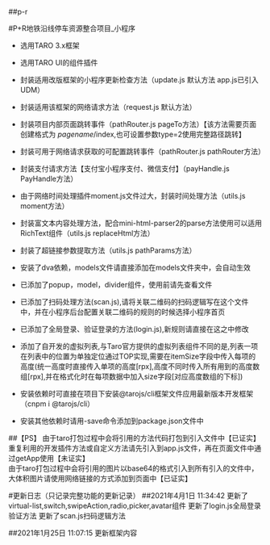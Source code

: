 ##p-r

#P+R地铁沿线停车资源整合项目_小程序

- 选用TARO 3.x框架
- 选用TARO UI的组件插件
- 封装适用改版框架的小程序更新检查方法（update.js 默认方法 app.js已引入 UDM）
- 封装适用该框架的网络请求方法（request.js 默认方法）
- 封装项目内部页面跳转事件（pathRouter.js pageTo方法）【该方法需要页面创建格式为 $pagename$/index,也可设置参数type=2使用完整路径跳转】
- 封装可用于网络请求获取的可配置跳转事件（pathRouter.js pathRouter方法）
- 封装支付请求方法【支付宝小程序支付、微信支付】（payHandle.js PayHandle方法）
- 由于网络时间处理插件moment.js文件过大，封装时间处理方法（utils.js moment方法）
- 封装富文本内容处理方法，配合mini-html-parser2的parse方法使用可以适用RichText组件（utils.js replaceHtml方法）
- 封装了超链接参数提取方法（utils.js pathParams方法）
- 安装了dva依赖，models文件请直接添加在models文件夹中，会自动生效
- 已添加了popup，model，divider组件，使用前请先查看文件
- 已添加了扫码处理方法(scan.js),请将关联二维码的扫码逻辑写在这个文件中，并在小程序后台配置关联二维码的规则的时候选择小程序首页
- 已添加了全局登录、验证登录的方法(login.js),新规则请直接在这之中修改

- 添加了自开发的虚拟列表,与Taro官方提供的虚拟列表组件不同的是,列表一项在列表中的位置为单独定位通过TOP实现,需要在itemSize字段中传入每项的高度(统一高度时直接传入单项的高度[rpx],高度不同时传入所有用到的高度数组[rpx],并在格式化时在每项数据中加入size字段[对应高度数组的下标])

- 安装依赖时可直接在项目下安装@tarojs/cli框架文件应用最新版本开发框架（cnpm i @tarojs/cli）
- 安装其他依赖时请用-save命令添加到package.json文件中

##【PS】
由于taro打包过程中会将引用的方法代码打包到引入文件中【已证实】<br>
重复利用的开发插件方法或自定义方法请先引入到app.js文件，再在页面文件中通过getApp使用【未证实】<br>
由于taro打包过程中会将引用的图片以base64的格式引入到所有引入的文件中，大体积图片请使用网络链接的方式添加到页面中【已证实】<br>


#更新日志（只记录完整功能的更新记录）
##2021年4月1日 11:34:42
更新了virtual-list,switch,swipeAction,radio,picker,avatar组件
更新了login.js全局登录验证方法
更新了scan.js扫码逻辑方法

##2021年1月25日 11:07:15
更新框架内容
